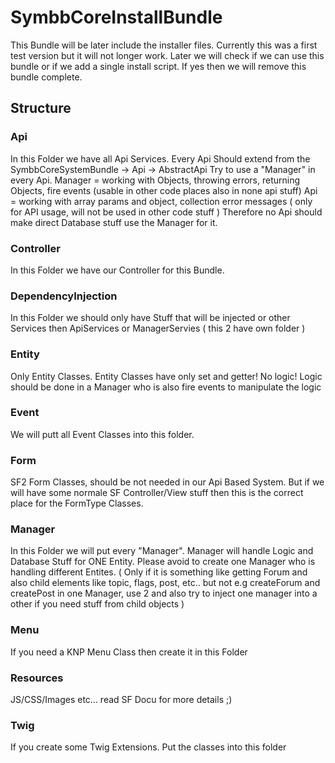 # SymbbCoreInstallBundle

This Bundle will be later include the installer files.
Currently this was a first test version but it will not longer work.
Later we will check if we can use this bundle or if we add a single install script.
If yes then we will remove this bundle complete.

## Structure

### Api

In this Folder we have all Api Services.
Every Api Should extend from the SymbbCoreSystemBundle -> Api -> AbstractApi
Try to use a "Manager" in every Api.
Manager = working with Objects, throwing errors, returning Objects, fire events (usable in other code places also in none api stuff)
Api = working with array params and object, collection error messages ( only for API usage, will not be used in other code stuff )
Therefore no Api should make direct Database stuff use the Manager for it.

### Controller

In this Folder we have our Controller for this Bundle.

### DependencyInjection

In this Folder we should only have Stuff that will be injected or other Services then ApiServices or ManagerServies ( this 2 have own folder )

### Entity

Only Entity Classes.
Entity Classes have only set and getter! No logic!
Logic should be done in a Manager who is also fire events to manipulate the logic

### Event

We will putt all Event Classes into this folder.

### Form

SF2 Form Classes, should be not needed in our Api Based System. But if we will have some normale SF Controller/View stuff then this is the correct place for the FormType Classes.

### Manager

In this Folder we will put every "Manager".
Manager will handle Logic and Database Stuff for ONE Entity. Please avoid to create one Manager who is handling different Entites.
( Only if it is something like getting Forum and also child elements like topic, flags, post, etc.. but not e.g createForum and createPost in one Manager, use 2 and also try to inject one manager into a other if you need stuff from child objects )

### Menu

If you need a KNP Menu Class then create it in this Folder

### Resources

JS/CSS/Images etc... read SF Docu for more details ;)

### Twig

If you create some Twig Extensions. Put the classes into this folder